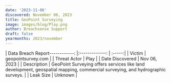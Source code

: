 ```yaml
---
date: '2023-11-06'
discovered: November 06, 2023
title: GeoPoint Surveying
image: images/blog/Play.png
author: Breachsense Support
draft: false
yearmonths: 2023/november
---
```


| Data Breach Report------------:     |:-------------:    | :-----:|
| Victim      | geopointsurvey.com      | 
| Threat Actor      | Play      | 
| Date Discovered      | Nov 06, 2023      | 
| Description      | GeoPoint Surveying offers services like land development, geospatial mapping, commercial surveying, and hydrographic surveys.      | 
| Leak Size      | Unknown      | 

